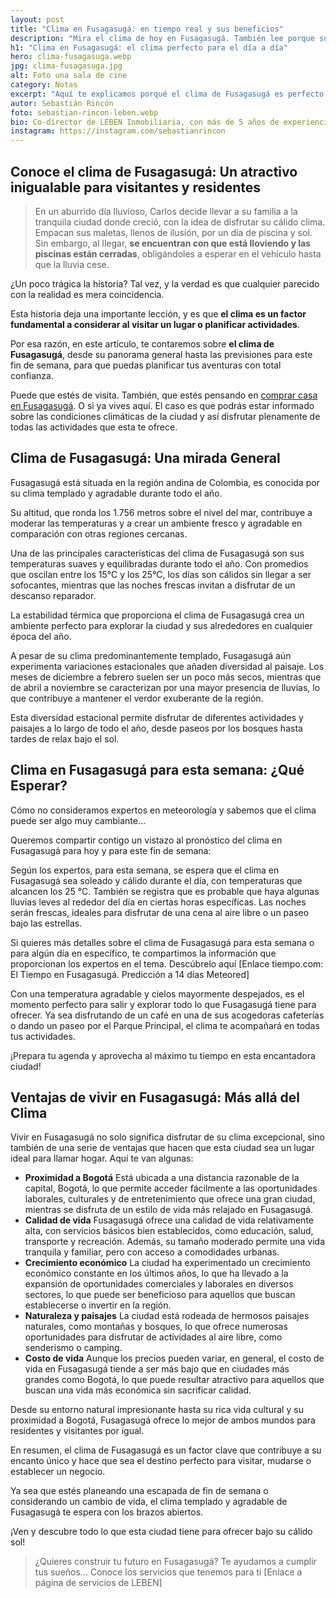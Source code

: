 ```yaml
---
layout: post
title: "Clima en Fusagasugá: en tiempo real y sus beneficios"
description: "Mira el clima de hoy en Fusagasugá. También lee porque su clima es tan agradable y todas las ventajas que tiene para quienes buscan vivir aquí"
h1: "Clima en Fusagasugá: el clima perfecto para el día a día"
hero: clima-fusagasuga.webp
jpg: clima-fusagasuga.jpg
alt: Foto una sala de cine
category: Notas
excerpt: "Aquí te explicamos porqué el clima de Fusagasugá es perfecto. Léelo."
autor: Sebastián Rincón
foto: sebastian-rincon-leben.webp
bio: Co-director de LEBEN Inmobiliaria, con más de 5 años de experiencia en el mercado de propiedades de Fusagasugá. Disfruta compartiendo lo que lo enamora de vivir en esta floreciente ciudad.
instagram: https://instagram.com/sebastianrincon
---
```

## Conoce el clima de Fusagasugá: Un atractivo inigualable para visitantes y residentes

>En un aburrido día lluvioso, Carlos decide llevar a su familia a la tranquila ciudad donde creció, con la idea de disfrutar su cálido clima. Empacan sus maletas, llenos de ilusión, por un día de piscina y sol. Sin embargo, al llegar, **se encuentran con que está lloviendo y las piscinas están cerradas**, obligándoles a esperar en el vehículo hasta que la lluvia cese.

¿Un poco trágica la historia? Tal vez, y la verdad es que cualquier parecido con la realidad es mera coincidencia.

Esta historia deja una importante lección, y es que **el clima es un factor fundamental a considerar al visitar un lugar o planificar actividades**.

Por esa razón, en este artículo, te contaremos sobre **el clima de Fusagasugá**, desde su panorama general hasta las previsiones para este fin de semana, para que puedas planificar tus aventuras con total confianza.

Puede que estés de visita. También, que estés pensando en [comprar casa en Fusagasugá]({{'ventas'|relative_url}}). O si ya vives aquí. El caso es que podrás estar informado sobre las condiciones climáticas de la ciudad y así disfrutar plenamente de todas las actividades que esta te ofrece.

## Clima de Fusagasugá: Una mirada General

Fusagasugá está situada en la región andina de Colombia, es conocida por su clima templado y agradable durante todo el año.

Su altitud, que ronda los 1.756 metros sobre el nivel del mar, contribuye a moderar las temperaturas y a crear un ambiente fresco y agradable en comparación con otras regiones cercanas.

Una de las principales características del clima de Fusagasugá son sus temperaturas suaves y equilibradas durante todo el año. Con promedios que oscilan entre los 15°C y los 25°C, los días son cálidos sin llegar a ser sofocantes, mientras que las noches frescas invitan a disfrutar de un descanso reparador.

La estabilidad térmica que proporciona el clima de Fusagasugá crea un ambiente perfecto para explorar la ciudad y sus alrededores en cualquier época del año.

A pesar de su clima predominantemente templado, Fusagasugá aún experimenta variaciones estacionales que añaden diversidad al paisaje. Los meses de diciembre a febrero suelen ser un poco más secos, mientras que de abril a noviembre se caracterizan por una mayor presencia de lluvias, lo que contribuye a mantener el verdor exuberante de la región.

Esta diversidad estacional permite disfrutar de diferentes actividades y paisajes a lo largo de todo el año, desde paseos por los bosques hasta tardes de relax bajo el sol.

## Clima en Fusagasugá para esta semana: ¿Qué Esperar?

Cómo no consideramos expertos en meteorología y sabemos que el clima puede ser algo muy cambiante...

Queremos compartir contigo un vistazo al pronóstico del clima en Fusagasugá para hoy y para este fin de semana:

Según los expertos, para esta semana, se espera que el clima en Fusagasugá sea soleado y cálido durante el día, con temperaturas que alcancen los 25 °C. También se registra que es probable que haya algunas lluvias leves al rededor del día en ciertas horas específicas. Las noches serán frescas, ideales para disfrutar de una cena al aire libre o un paseo bajo las estrellas.

Si quieres más detalles sobre el clima de Fusagasugá para esta semana o para algún día en específico, te compartimos la información que proporcionan los expertos en el tema. Descúbrelo aquí [Enlace tiempo.com: El Tiempo en Fusagasugá. Predicción a 14 días Meteored]

Con una temperatura agradable y cielos mayormente despejados, es el momento perfecto para salir y explorar todo lo que Fusagasugá tiene para ofrecer. Ya sea disfrutando de un café en una de sus acogedoras cafeterías o dando un paseo por el Parque Principal, el clima te acompañará en todas tus actividades.

¡Prepara tu agenda y aprovecha al máximo tu tiempo en esta encantadora ciudad!

## Ventajas de vivir en Fusagasugá: Más allá del Clima

Vivir en Fusagasugá no solo significa disfrutar de su clima excepcional, sino también de una serie de ventajas que hacen que esta ciudad sea un lugar ideal para llamar hogar. Aquí te van algunas:

- **Proximidad a Bogotá** Está ubicada a una distancia razonable de la capital, Bogotá, lo que permite acceder fácilmente a las oportunidades laborales, culturales y de entretenimiento que ofrece una gran ciudad, mientras se disfruta de un estilo de vida más relajado en Fusagasugá.
- **Calidad de vida** Fusagasugá ofrece una calidad de vida relativamente alta, con servicios básicos bien establecidos, como educación, salud, transporte y recreación. Además, su tamaño moderado permite una vida tranquila y familiar, pero con acceso a comodidades urbanas.
- **Crecimiento económico** La ciudad ha experimentado un crecimiento económico constante en los últimos años, lo que ha llevado a la expansión de oportunidades comerciales y laborales en diversos sectores, lo que puede ser beneficioso para aquellos que buscan establecerse o invertir en la región.
- **Naturaleza y paisajes** La ciudad está rodeada de hermosos paisajes naturales, como montañas y bosques, lo que ofrece numerosas oportunidades para disfrutar de actividades al aire libre, como senderismo o camping.
- **Costo de vida** Aunque los precios pueden variar, en general, el costo de vida en Fusagasugá tiende a ser más bajo que en ciudades más grandes como Bogotá, lo que puede resultar atractivo para aquellos que buscan una vida más económica sin sacrificar calidad.

Desde su entorno natural impresionante hasta su rica vida cultural y su proximidad a Bogotá, Fusagasugá ofrece lo mejor de ambos mundos para residentes y visitantes por igual.

En resumen, el clima de Fusagasugá es un factor clave que contribuye a su encanto único y hace que sea el destino perfecto para visitar, mudarse o establecer un negocio.

Ya sea que estés planeando una escapada de fin de semana o considerando un cambio de vida, el clima templado y agradable de Fusagasugá te espera con los brazos abiertos.

¡Ven y descubre todo lo que esta ciudad tiene para ofrecer bajo su cálido sol!

> ¿Quieres construir tu futuro en Fusagasugá? Te ayudamos a cumplir tus sueños... Conoce los servicios que tenemos para ti [Enlace a página de servicios de LEBEN]